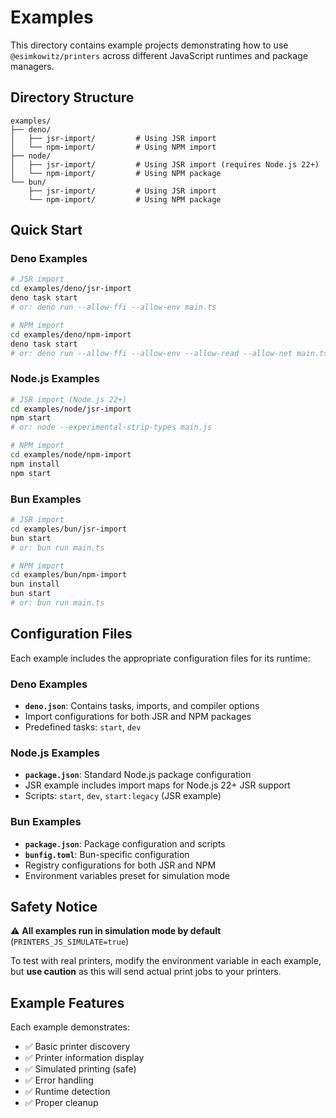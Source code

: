 # Examples

This directory contains example projects demonstrating how to use `@esimkowitz/printers` across different JavaScript runtimes and package managers.

## Directory Structure

```
examples/
├── deno/
│   ├── jsr-import/         # Using JSR import
│   └── npm-import/         # Using NPM import
├── node/
│   ├── jsr-import/         # Using JSR import (requires Node.js 22+)
│   └── npm-import/         # Using NPM package
└── bun/
    ├── jsr-import/         # Using JSR import
    └── npm-import/         # Using NPM package
```

## Quick Start

### Deno Examples

```bash
# JSR import
cd examples/deno/jsr-import
deno task start
# or: deno run --allow-ffi --allow-env main.ts

# NPM import  
cd examples/deno/npm-import
deno task start
# or: deno run --allow-ffi --allow-env --allow-read --allow-net main.ts
```

### Node.js Examples

```bash
# JSR import (Node.js 22+)
cd examples/node/jsr-import
npm start
# or: node --experimental-strip-types main.js

# NPM import
cd examples/node/npm-import  
npm install
npm start
```

### Bun Examples

```bash
# JSR import
cd examples/bun/jsr-import
bun start
# or: bun run main.ts

# NPM import
cd examples/bun/npm-import
bun install
bun start
# or: bun run main.ts
```

## Configuration Files

Each example includes the appropriate configuration files for its runtime:

### Deno Examples
- **`deno.json`**: Contains tasks, imports, and compiler options
- Import configurations for both JSR and NPM packages
- Predefined tasks: `start`, `dev`

### Node.js Examples  
- **`package.json`**: Standard Node.js package configuration
- JSR example includes import maps for Node.js 22+ JSR support
- Scripts: `start`, `dev`, `start:legacy` (JSR example)

### Bun Examples
- **`package.json`**: Package configuration and scripts
- **`bunfig.toml`**: Bun-specific configuration
- Registry configurations for both JSR and NPM
- Environment variables preset for simulation mode

## Safety Notice

⚠️ **All examples run in simulation mode by default** (`PRINTERS_JS_SIMULATE=true`)

To test with real printers, modify the environment variable in each example, but **use caution** as this will send actual print jobs to your printers.

## Example Features

Each example demonstrates:
- ✅ Basic printer discovery
- ✅ Printer information display  
- ✅ Simulated printing (safe)
- ✅ Error handling
- ✅ Runtime detection
- ✅ Proper cleanup